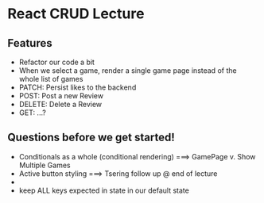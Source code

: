 # React CRUD Lecture

## Features
- Refactor our code a bit
- When we select a game, render a single game page instead of the whole list of games
- PATCH: Persist likes to the backend 
- POST: Post a new Review
- DELETE: Delete a Review
- GET: ...?


## Questions before we get started!
- Conditionals as a whole (conditional rendering) ===> GamePage v. Show Multiple Games
- Active button styling ===> Tsering follow up @ end of lecture
- <div style={ {height: '100px', borderRadius: '5px' } }>
- keep ALL keys expected in state in our default state